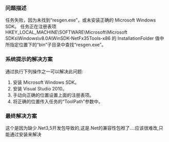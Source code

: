 ### 问题描述
任务失败，因为未找到“resgen.exe”，或未安装正确的 Microsoft Windows SDK。
任务正在注册表项 
HKEY_LOCAL_MACHINE\SOFTWARE\Microsoft\Microsoft SDKs\Windows\v8.0A\WinSDK-NetFx35Tools-x86 
的 
InstallationFolder 值中所指定位置下的“bin”子目录中查找“resgen.exe”。
### 系统提示的解决方案
通过执行下列操作之一可以解决此问题: 
1) 安装 Microsoft Windows SDK。
2) 安装 Visual Studio 2010。 
3) 手动向正确的位置设置上面的注册表项。
4) 将正确的位置传入任务的“ToolPath”参数中。	

### 最终解决方案
这个是因为缺少.Net3,5开发包导致的,这是.Net的兼容性包袱了….应该很难改,只能通过安装来解决
